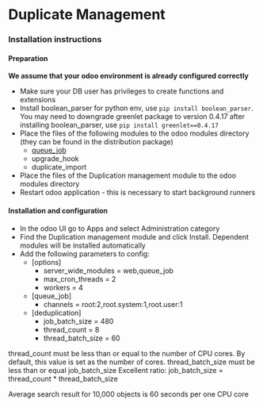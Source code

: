 # Duplicate Management

### Installation instructions
#### Preparation
**We assume that your odoo environment is already configured correctly**
- Make sure your DB user has privileges to create functions and extensions
- Install boolean_parser for python env, use ```pip install boolean_parser```. You may need to downgrade greenlet package to version 0.4.17 after installing boolean_parser, use ```pip install greenlet==0.4.17```
- Place the files of the following modules to the odoo modules directory (they can be found in the distribution package)
    - [queue_job](https://github.com/OCA/queue/tree/15.0/queue_job)
    - upgrade_hook
    - duplicate_import
- Place the files of the Duplication management module to the odoo modules directory
- Restart odoo application - this is necessary to start background runners

#### Installation and configuration
- In the odoo UI go to Apps and select Administration category
- Find the Duplication management module and click Install. Dependent modules will be installed automatically
- Add the following parameters to config:
    - [options]
        - server_wide_modules = web,queue_job
        - max_cron_threads = 2
        - workers = 4
    - [queue_job]
        - channels = root:2,root.system:1,root.user:1
    - [deduplication]
        - job_batch_size = 480
        - thread_count = 8
        - thread_batch_size = 60

thread_count must be less than or equal to the number of CPU cores. By default, this value is set as the number of cores.
thread_batch_size must be less than or equal job_batch_size
Excellent ratio: job_batch_size = thread_count * thread_batch_size

Average search result for 10,000 objects is 60 seconds per one CPU core

